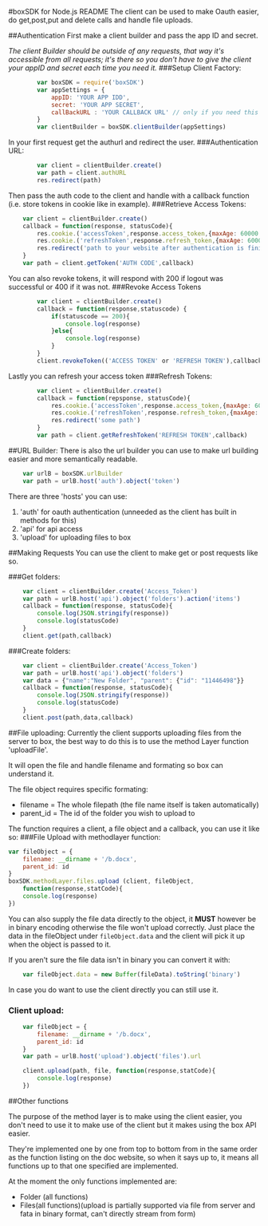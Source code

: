 #boxSDK for Node.js README
The client can be used to make Oauth easier, do get,post,put and delete calls and handle file uploads.

##Authentication
First make a client builder and pass the app ID and secret.

<i>The client Builder should be outside of any requests, that way it's accessible from all requests; it's there so you don't have to give the client your appID and secret each time you need it.</i>
###Setup Client Factory:
```javascript
		var boxSDK = require('boxSDK')
		var appSettings = {
			appID: 'YOUR APP IDD',
			secret: 'YOUR APP SECRET',
			callBackURL : 'YOUR CALLBACK URL' // only if you need this
		}
		var clientBuilder = boxSDK.clientBuilder(appSettings)
```

In your first request get the authurl and redirect the user.
###Authentication URL:
```javascript		
		var client = clientBuilder.create()
		var path = client.authURL
		res.redirect(path)
```

Then pass the auth code to the client and handle with a callback function (i.e. store tokens in cookie like in example).
###Retrieve Access Tokens:
```javascript
	var client = clientBuilder.create()
	callback = function(response, statusCode){
		res.cookie.('accessToken',response.access_token,{maxAge: 60000 * 59})
		res.cookie.('refreshToken',response.refresh_token,{maxAge: 60000 * 59})
		res.redirect('path to your website after authentication is finished')
	}
	var path = client.getToken('AUTH CODE',callback)
```

You can also revoke tokens, it will respond with 200 if logout was successful or 400 if it was not.
###Revoke Access Tokens
```javascript
		var client = clientBuilder.create()
		callback = function(response,statuscode) {
			if(statuscode == 200){
				console.log(response)
			}else{
				console.log(response)
			}
		}
		client.revokeToken(('ACCESS TOKEN' or 'REFRESH TOKEN'),callback)
```

Lastly you can refresh your access token 
###Refresh Tokens:	
```javascript
		var client = clientBuilder.create()
		callback = function(repsponse, statusCode){
			res.cookie.('accessToken',response.access_token,{maxAge: 60000 * 59})
			res.cookie.('refreshToken',response.refresh_token,{maxAge: 60000 * 59})
			res.redirect('some path')
		}
		var path = client.getRefreshToken('REFRESH TOKEN',callback) 
```

##URL Builder:
There is also the url builder you can use to make url building easier and more semantically readable.

```javascript
	var urlB = boxSDK.urlBuilder
	var path = urlB.host('auth').object('token')
```

There are three 'hosts' you can use:

1.	'auth' for oauth authentication (unneeded as the client has built in methods for this)
2.	'api' for api access
3.	'upload' for uploading files to box


##Making Requests
You can use the client to make get or post requests like so.

###Get folders:
```javascript
	var client = clientBuilder.create('Access_Token')
	var path = urlB.host('api').object('folders').action('items')
	callback = function(response, statusCode){
		console.log(JSON.stringify(response))
		console.log(statusCode)
	}
	client.get(path,callback)
```

###Create folders:
```javascript
	var client = clientBuilder.create('Access_Token')
	var path = urlB.host('api').object('folders')
	var data = {"name":"New Folder", "parent": {"id": "11446498"}}
	callback = function(response, statusCode){
		console.log(JSON.stringify(response))
		console.log(statusCode)
	}
	client.post(path,data,callback)
```

##File uploading:
Currently the client supports uploading files from the server to box, the best way to do this is to use the method Layer function 'uploadFile'.

It will open the file and handle filename and formating so box can understand it.

The file object requires specific formating:

- filename = The whole filepath (the file name itself is taken automatically)
- parent_id = The id of the folder you wish to upload to

The function requires a client, a file object and a callback, you can use it like so:
###File Upload with methodlayer function:
```javascript
var fileObject = {
	filename: __dirname + '/b.docx',
	parent_id: id
}
boxSDK.methodLayer.files.upload (client, fileObject, 
	function(response,statCode){
	console.log(response)
})
```

You can also supply the file data directly to the object, it <b>MUST</b> however be in binary encoding otherwise the file won't upload correctly.
Just place the data in the fileObject under  `fileObject.data` and the client will pick it up when the object is passed to it.

If you aren't sure the file data isn't in binary you can convert it with:
```javascript
	var fileObject.data = new Buffer(fileData).toString('binary')
```

In case you do want to use the client directly you can still use it.
### Client upload:
```javascript
	var fileObject = {
		filename: __dirname + '/b.docx',
		parent_id: id
	}
	var path = urlB.host('upload').object('files').url

	client.upload(path, file, function(response,statCode){
		console.log(response)
	})
```

##Other functions

The purpose of the method layer is to make using the client easier, you don't need to use it to make use of the client but it makes using the box API easier.

They're implemented one by one from top to bottom from in the same order as the function listing on the doc website, so when it says up to, it means all functions up to that one specified are implemented.

At the moment the only functions implemented are:

- Folder (all functions)
- Files(all functions)(upload is partially supported via file from server and fata in binary format, can't directly stream from form)

